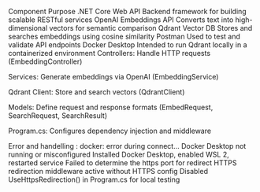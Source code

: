 
Component	                          Purpose
.NET Core Web API                  	Backend framework for building scalable RESTful services
OpenAI Embeddings API              	Converts text into high-dimensional vectors for semantic comparison
Qdrant Vector DB	                  Stores and searches embeddings using cosine similarity
Postman	                            Used to test and validate API endpoints
Docker Desktop	                    Intended to run Qdrant locally in a containerized environment
Controllers: Handle HTTP requests (EmbeddingController)

Services: Generate embeddings via OpenAI (EmbeddingService)

Qdrant Client: Store and search vectors (QdrantClient)

Models: Define request and response formats (EmbedRequest, SearchRequest, SearchResult)

Program.cs: Configures dependency injection and middleware

Error and handelling : 
docker: error during connect...	Docker Desktop not running or misconfigured	Installed Docker Desktop, enabled WSL 2, restarted service
Failed to determine the https port for redirect	HTTPS redirection middleware active without HTTPS config	Disabled UseHttpsRedirection() in Program.cs for local testing
